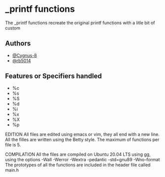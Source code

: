 # _printf functions

The _printf functions recreate the original printf functions with a litle bit of custom


## Authors

- [@Cygnus-8](https://www.github.com/Cygnus-8)
- [@rb5014](https://www.github.com/rb5014)

## Features or Specifiers handled

- %c
- %s
- %S
- %d
- %i
- %x
- %X
- %p

EDITION
        All files are edited using emacs or vim, they all end with a new
        line.
        All the filles are written using the Betty style.
        The maximum of functions per file is 5.

COMPILATION
        All the files are compiled on Ubuntu 20.04 LTS using gg, using the
        options -Wall -Werror -Wextra -pedantic -std=gnu89 -Wno-format
        The prototypes of all the functions are included in the header file
        called main.h
